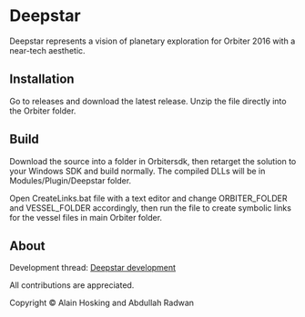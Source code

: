 # Deepstar
Deepstar represents a vision of planetary exploration for Orbiter 2016 with a near-tech aesthetic.

## Installation
Go to releases and download the latest release. Unzip the file directly into the Orbiter folder.

## Build
Download the source into a folder in Orbitersdk, then retarget the solution to your Windows SDK and build normally. The compiled DLLs will be in Modules/Plugin/Deepstar folder.

Open CreateLinks.bat file with a text editor and change ORBITER_FOLDER and VESSEL_FOLDER accordingly, then run the file to create symbolic links for the vessel files in main Orbiter folder.

## About
Development thread: [Deepstar development](https://www.orbiter-forum.com/threads/deepstar-development.26879)

All contributions are appreciated.

Copyright © Alain Hosking and Abdullah Radwan